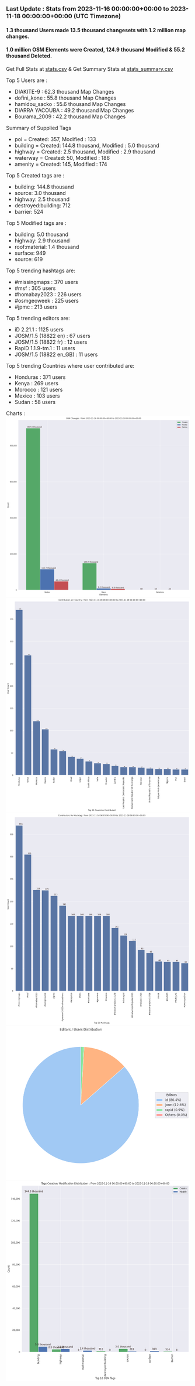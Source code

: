 ### Last Update : Stats from 2023-11-16 00:00:00+00:00 to 2023-11-18 00:00:00+00:00 (UTC Timezone)

#### 1.3 thousand Users made 13.5 thousand changesets with 1.2 million map changes.
#### 1.0 million OSM Elements were Created, 124.9 thousand Modified & 55.2 thousand Deleted.
Get Full Stats at [stats.csv](/stats/hotosm/Daily/stats.csv)
 & Get Summary Stats at [stats_summary.csv](/stats/hotosm/Daily/stats_summary.csv)

Top 5 Users are : 
- DIAKITE-9 : 62.3 thousand Map Changes
- dofini_kone : 55.8 thousand Map Changes
- hamidou_sacko : 55.6 thousand Map Changes
- DIARRA YACOUBA : 49.2 thousand Map Changes
- Bourama_2009 : 42.2 thousand Map Changes

Summary of Supplied Tags
- poi = Created: 357, Modified : 133
- building = Created: 144.8 thousand, Modified : 5.0 thousand
- highway = Created: 2.5 thousand, Modified : 2.9 thousand
- waterway = Created: 50, Modified : 186
- amenity = Created: 145, Modified : 174


Top 5 Created tags are :
- building: 144.8 thousand
- source: 3.0 thousand
- highway: 2.5 thousand
- destroyed:building: 712
- barrier: 524


Top 5 Modified tags are :
- building: 5.0 thousand
- highway: 2.9 thousand
- roof:material: 1.4 thousand
- surface: 949
- source: 619


Top 5 trending hashtags are:
- #missingmaps : 370 users
- #msf : 305 users
- #homabay2023 : 226 users
- #osmgeoweek : 225 users
- #jpmc : 213 users


Top 5 trending editors are:
- iD 2.21.1 : 1125 users
- JOSM/1.5 (18822 en) : 67 users
- JOSM/1.5 (18822 fr) : 12 users
- RapiD 1.1.9-tm.1 : 11 users
- JOSM/1.5 (18822 en_GB) : 11 users


Top 5 trending Countries where user contributed are:
- Honduras : 371 users
- Kenya : 269 users
- Morocco : 121 users
- Mexico : 103 users
- Sudan : 58 users


 Charts : 
![Alt text](./stats_osm_changes.png) 
![Alt text](./stats_users_per_country.png) 
![Alt text](./stats_users_per_hashtag.png) 
![Alt text](./stats_editors_pie_chart.png) 
![Alt text](./stats_tags.png) 
